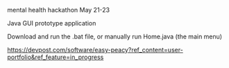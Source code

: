 mental health hackathon 
May 21-23

Java GUI prototype application 

Download and run the .bat file, or manually run Home.java (the main menu)

https://devpost.com/software/easy-peacy?ref_content=user-portfolio&ref_feature=in_progress
